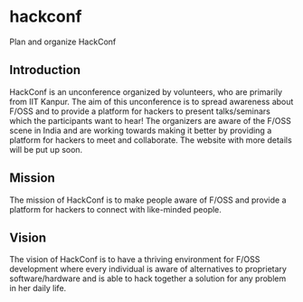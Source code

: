 hackconf
========

Plan and organize HackConf

Introduction
----
HackConf is an unconference organized by volunteers, who are primarily from IIT Kanpur. The aim of this unconference is to spread awareness about F/OSS and to provide a platform for hackers to present talks/seminars which the participants want to hear! The organizers are aware of the F/OSS scene in India and are working towards making it better by providing a platform for hackers to meet and collaborate. The website with more details will be put up soon.


Mission
----
The mission of HackConf is to make people aware of F/OSS and provide a platform for hackers to connect with like-minded people.

Vision
----
The vision of HackConf is to have a thriving environment for F/OSS development where every individual is aware of alternatives to proprietary software/hardware and is able to hack together a solution for any problem in her daily life.
